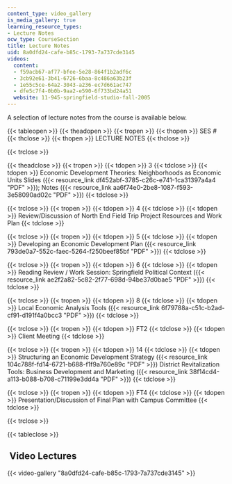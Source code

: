 ```yaml
---
content_type: video_gallery
is_media_gallery: true
learning_resource_types:
- Lecture Notes
ocw_type: CourseSection
title: Lecture Notes
uid: 8a0dfd24-cafe-b85c-1793-7a737cde3145
videos:
  content:
  - f59acb67-af77-bfee-5e28-864f1b2adf6c
  - 3cb92e61-3b41-6726-6baa-8c486a63b23f
  - 1e55c5ce-64a2-3043-a236-ec7d661ac747
  - dfe5c7f4-0b0b-9aa2-e590-6f733bd24a51
  website: 11-945-springfield-studio-fall-2005
---
```


A selection of lecture notes from the course is available below.

{{< tableopen >}}
{{< theadopen >}}
{{< tropen >}}
{{< thopen >}}
SES #
{{< thclose >}}
{{< thopen >}}
LECTURE NOTES
{{< thclose >}}

{{< trclose >}}

{{< theadclose >}}
{{< tropen >}}
{{< tdopen >}}
3
{{< tdclose >}}
{{< tdopen >}}
Economic Development Theories: Neighborhoods as Economic Units Slides ({{< resource_link df452abf-3785-c26c-e741-1ca31397a4a4 "PDF" >}}); Notes ({{< resource_link aa6f74e0-2be8-1087-f593-3e58090ad02c "PDF" >}})
{{< tdclose >}}

{{< trclose >}}
{{< tropen >}}
{{< tdopen >}}
4
{{< tdclose >}}
{{< tdopen >}}
Review/Discussion of North End Field Trip Project Resources and Work Plan
{{< tdclose >}}

{{< trclose >}}
{{< tropen >}}
{{< tdopen >}}
5
{{< tdclose >}}
{{< tdopen >}}
Developing an Economic Development Plan ({{< resource_link 793de0a7-552c-faec-5264-f250beef85bf "PDF" >}})
{{< tdclose >}}

{{< trclose >}}
{{< tropen >}}
{{< tdopen >}}
6
{{< tdclose >}}
{{< tdopen >}}
Reading Review / Work Session: Springfield Political Context ({{< resource_link ae2f2a82-5c82-2f77-698d-94be37d0bae5 "PDF" >}})
{{< tdclose >}}

{{< trclose >}}
{{< tropen >}}
{{< tdopen >}}
8
{{< tdclose >}}
{{< tdopen >}}
Local Economic Analysis Tools ({{< resource_link 6f79788a-c51c-b2ad-cf91-d191f4a0bcc3 "PDF" >}})
{{< tdclose >}}

{{< trclose >}}
{{< tropen >}}
{{< tdopen >}}
FT2
{{< tdclose >}}
{{< tdopen >}}
Client Meeting
{{< tdclose >}}

{{< trclose >}}
{{< tropen >}}
{{< tdopen >}}
14
{{< tdclose >}}
{{< tdopen >}}
Structuring an Economic Development Strategy ({{< resource_link 104c788f-fd14-6721-b688-f1f9a760e89c "PDF" >}}) District Revitalization Tools: Business Development and Marketing ({{< resource_link 38f14cd4-a113-b088-b708-c71199e3dd4a "PDF" >}})
{{< tdclose >}}

{{< trclose >}}
{{< tropen >}}
{{< tdopen >}}
FT4
{{< tdclose >}}
{{< tdopen >}}
Presentation/Discussion of Final Plan with Campus Committee
{{< tdclose >}}

{{< trclose >}}

{{< tableclose >}}

 Video Lectures
---------------

{{< video-gallery "8a0dfd24-cafe-b85c-1793-7a737cde3145" >}}


